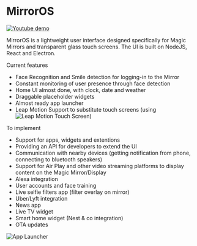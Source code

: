 # MirrorOS

[![Youtube demo](https://i.ytimg.com/vi/1FI0-PuNp8E/hqdefault.jpg "Youtube Demo of the Mirror Prototype")](https://www.youtube.com/watch?v=1FI0-PuNp8E)

MirrorOS is a lightweight user interface designed specifically for Magic Mirrors and transparent glass touch screens. The UI is built on NodeJS, React and Electron.

Current features
  - Face Recognition and Smile detection for logging-in to the Mirror
  - Constant monitoring of user presence through face detection
  - Home UI almost done, with clock, date and weather
  - Draggable placeholder widgets
  - Almost ready app launcher
  - Leap Motion Support to substitute touch screens (using ![Leap Motion Touch Screen](https://github.com/wassgha/LeapMotionTouchScreen))

To implement
  - Support for apps, widgets and extentions
  - Providing an API for developers to extend the UI
  - Communication with nearby devices (getting notification from phone, connecting to bluetooth speakers)
  - Support for Air Play and other video streaming platforms to display content on the Magic Mirror/Display
  - Alexa integration
  - User accounts and face training
  - Live selfie filters app (filter overlay on mirror)
  - Uber/Lyft integration
  - News app
  - Live TV widget
  - Smart home widget (Nest & co integration)
  - OTA updates


![App Launcher](http://i.imgur.com/tPPSvuS.jpg "Mirror OS App Tray")

